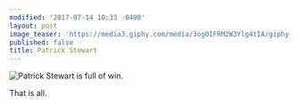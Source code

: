 ```yaml
---
modified: '2017-07-14 10:33 -0400'
layout: post
image_teaser: 'https://media3.giphy.com/media/3og0IFRM2W3Ylg4tIA/giphy.gif'
published: false
title: Patrick Stewart
---
```

![Patrick Stewart is full of win. ]({{site.baseurl}}/https://s-media-cache-ak0.pinimg.com/originals/66/6e/a5/666ea51caed11dcecc4c54a7864d5858.jpg) 

That is all.